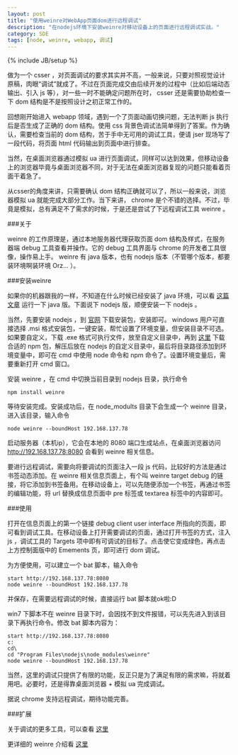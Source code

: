 ```yaml
---
layout: post
title: "使用weinre对WebApp页面dom进行远程调试"
description: "在nodejs环境下安装weinre对移动设备上的页面进行远程调试实战。"
category: SDE
tags: [node, weinre, webapp, 调试]
---
```

{% include JB/setup %}

做为一个 csser ，对页面调试的要求其实并不高，一般来说，只要对照视觉设计原稿，肉眼“调试”就成了。不过在页面完成交由后续开发的过程中（比如后端动态输出、引入 js 等），对一些一时不能确定问题所在时， csser 还是需要协助检查一下 dom 结构是不是按照设计之初正常工作的。

回想刚开始进入 webapp 领域，遇到一个了页面动画切换问题，无法判断 js 执行后是否生成了正确的 dom 结构。使用 css 背景色调试法简单得到了答案。作为确认，需要检查当前的 dom 结构，苦于手中无可用的调试工具，便请 jser 现场写了一段代码，将页面 html 代码输出到页面中进行排查。

当然，在桌面浏览器通过模拟 ua 进行页面调试，同样可以达到效果，但移动设备上的浏览器毕竟与桌面浏览器不同，对于无法在桌面浏览器复现的问题只能看着页面干着急了。

从csser的角度来讲，只需要确认 dom 结构正确就可以了，所以一般来说，浏览器模拟 ua 就能完成大部分工作。当下来讲， chrome 是个不错的选择。不过，毕竟是模拟，总有满足不了需求的时候，于是还是尝试了下远程调试工具 weinre 。

###关于

weinre 的工作原理是，通过本地服务器代理获取页面 dom 结构及样式，在服务器端 debug 工具查看并操作。它的 debug 工具界面与 chrome 的开发者工具很像，操作易上手。 weinre 有 java 版本，也有 nodejs 版本（不管哪个版本，都要装环境啊装环境 Orz... ）。

###安装weinre

如果你的机器跟我的一样，不知道在什么时候已经安装了 java 环境，可以看 [这篇文章](http://www.iinterest.net/2012/02/08/debugging-mobile-web-applications-with-the-weinre/) 运行一下 java 版。下面说下 nodejs 版，顺便安装一下 nodejs 。

当然，先要安装 nodejs ，到 [官网](http://nodejs.org/) 下载安装包，安装即可。 windows 用户可直接选择 .msi 格式安装包，一键安装，帮忙设置了环境变量，但安装目录不可选。如果要自定义，下载 .exe 格式可执行文件，放至自定义目录中，再到 [这里](http://nodejs.org/dist/npm/) 下载合适的 npm 包，解压后放在 nodejs 的自定义目录中，最后将目录路径添加到环境变量中，即可在 cmd 中使用 node 命令和 npm 命令了。设置环境变量后，需要重新打开 cmd 窗口。

安装 weinre ，在 cmd 中切换当前目录到 nodejs 目录，执行命令

<?prettify lang=bash linenums=true?>
	npm install weinre

等待安装完成。安装成功后，在 node_modults 目录下会生成一个 weinre 目录，进入该目录，输入命令

<?prettify lang=bash linenums=true?>
	node weinre --boundHost 192.168.137.78

启动服务器（本机ip），它会在本地的 8080 端口生成站点，在桌面浏览器访问 http://192.168.137.78:8080 会看到 weinre 相关信息。

要进行远程调试，需要向将要调试的页面注入一段 js 代码，比较好的方法是通过书签动态添加。在 weinre 相关信息页面上，有个叫 weinre target debug 的链接，将它添加到书签备用。在移动设备上，可以先随便添加一个书签，再通过书签的编辑功能，将 url 替换成信息页面中 pre 标签或 textarea 标签中的内容即可。

###使用

打开在信息页面上的第一个链接 debug client user interface 所指向的页面，即可看到调试工具。在移动设备上打开需要调试的页面，通过打开书签的方式，注入 js ，调试工具的 Targets 项中即有可调试的目标了。点击使它变成绿色，再点击上方控制面版中的 Emements 页，即可进行 dom 调试。

为方便使用，可以建立一个 bat 脚本，输入命令

<?prettify lang=bash linenums=true?>
	start http://192.168.137.78:8080
	node weinre --boundHost 192.168.137.78

并保存，在需要远程调试的时候，直接运行 bat 脚本就ok啦:D

win7 下脚本不在 weinre 目录下时，会因找不到文件报错，可以先先进入到该目录下再执行命令。修改 bat 脚本内容为：

<?prettify lang=bash linenums=true?>
	start http://192.168.137.78:8080
	c:
	cd\
	cd "Program Files\nodejs\node_modules\weinre"
	node weinre --boundHost 192.168.137.78

当然，这里的调试只提供了有限的功能，反正只是为了满足有限的需求嘛，将就着用吧。必要时，还是得靠桌面浏览器 + 模拟 ua 完成调试。

据说 chrome 支持远程调试，期待功能完善。

###扩展

关于调试的更多工具，可以查看 [这里](http://blog.csdn.net/slalx/article/details/7588940)

更详细的 weinre 介绍看  [这里](http://www.wybai.net/post/2011-11-09/20511143)









